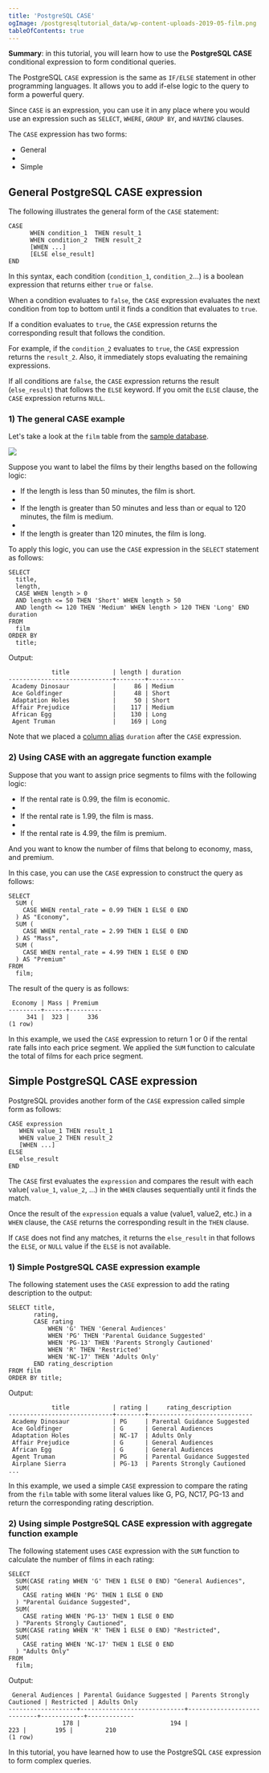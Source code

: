 ```yaml
---
title: 'PostgreSQL CASE'
ogImage: /postgresqltutorial_data/wp-content-uploads-2019-05-film.png
tableOfContents: true
---
```



**Summary**: in this tutorial, you will learn how to use the **PostgreSQL CASE** conditional expression to form conditional queries.

The PostgreSQL `CASE` expression is the same as `IF/ELSE` statement in other programming languages. It allows you to add if-else logic to the query to form a powerful query.

Since `CASE` is an expression, you can use it in any place where you would use an expression such as `SELECT`, `WHERE`, `GROUP BY`, and `HAVING` clauses.

The `CASE` expression has two forms:

- General
-
- Simple

## General PostgreSQL CASE expression

The following illustrates the general form of the `CASE` statement:

```
CASE
      WHEN condition_1  THEN result_1
      WHEN condition_2  THEN result_2
      [WHEN ...]
      [ELSE else_result]
END
```

In this syntax, each condition (`condition_1`, `condition_2`...) is a boolean expression that returns either `true` or `false`.

When a condition evaluates to `false`, the `CASE` expression evaluates the next condition from top to bottom until it finds a condition that evaluates to `true`.

If a condition evaluates to `true`, the `CASE` expression returns the corresponding result that follows the condition.

For example, if the `condition_2` evaluates to `true`, the `CASE` expression returns the `result_2`. Also, it immediately stops evaluating the remaining expressions.

If all conditions are `false`, the `CASE` expression returns the result (`else_result`) that follows the `ELSE` keyword. If you omit the `ELSE` clause, the `CASE` expression returns `NULL`.

### 1) The general CASE example

Let's take a look at the `film` table from the [sample database](/docs/postgresql/postgresql-getting-started/postgresql-sample-database).

![](/postgresqltutorial_data/wp-content-uploads-2019-05-film.png)

Suppose you want to label the films by their lengths based on the following logic:

- If the length is less than 50 minutes, the film is short.
-
- If the length is greater than 50 minutes and less than or equal to 120 minutes, the film is medium.
-
- If the length is greater than 120 minutes, the film is long.

To apply this logic, you can use the `CASE` expression in the `SELECT` statement as follows:

```
SELECT
  title,
  length,
  CASE WHEN length > 0
  AND length <= 50 THEN 'Short' WHEN length > 50
  AND length <= 120 THEN 'Medium' WHEN length > 120 THEN 'Long' END duration
FROM
  film
ORDER BY
  title;
```

Output:

```
            title            | length | duration
-----------------------------+--------+----------
 Academy Dinosaur            |     86 | Medium
 Ace Goldfinger              |     48 | Short
 Adaptation Holes            |     50 | Short
 Affair Prejudice            |    117 | Medium
 African Egg                 |    130 | Long
 Agent Truman                |    169 | Long
```

Note that we placed a [column alias](/docs/postgresql/postgresql-column-alias) `duration` after the `CASE` expression.

### 2) Using CASE with an aggregate function example

Suppose that you want to assign price segments to films with the following logic:

- If the rental rate is 0.99, the film is economic.
-
- If the rental rate is 1.99, the film is mass.
-
- If the rental rate is 4.99, the film is premium.

And you want to know the number of films that belong to economy, mass, and premium.

In this case, you can use the `CASE` expression to construct the query as follows:

```
SELECT
  SUM (
    CASE WHEN rental_rate = 0.99 THEN 1 ELSE 0 END
  ) AS "Economy",
  SUM (
    CASE WHEN rental_rate = 2.99 THEN 1 ELSE 0 END
  ) AS "Mass",
  SUM (
    CASE WHEN rental_rate = 4.99 THEN 1 ELSE 0 END
  ) AS "Premium"
FROM
  film;
```

The result of the query is as follows:

```
 Economy | Mass | Premium
---------+------+---------
     341 |  323 |     336
(1 row)
```

In this example, we used the `CASE` expression to return 1 or 0 if the rental rate falls into each price segment. We applied the `SUM` function to calculate the total of films for each price segment.

## Simple PostgreSQL CASE expression

PostgreSQL provides another form of the `CASE` expression called simple form as follows:

```
CASE expression
   WHEN value_1 THEN result_1
   WHEN value_2 THEN result_2
   [WHEN ...]
ELSE
   else_result
END
```

The `CASE` first evaluates the `expression` and compares the result with each value( `value_1`, `value_2`, ...) in the `WHEN` clauses sequentially until it finds the match.

Once the result of the `expression` equals a value (value1, value2, etc.) in a `WHEN` clause, the `CASE` returns the corresponding result in the `THEN` clause.

If `CASE` does not find any matches, it returns the `else_result` in that follows the `ELSE`, or `NULL` value if the `ELSE` is not available.

### 1) Simple PostgreSQL CASE expression example

The following statement uses the `CASE` expression to add the rating description to the output:

```
SELECT title,
       rating,
       CASE rating
           WHEN 'G' THEN 'General Audiences'
           WHEN 'PG' THEN 'Parental Guidance Suggested'
           WHEN 'PG-13' THEN 'Parents Strongly Cautioned'
           WHEN 'R' THEN 'Restricted'
           WHEN 'NC-17' THEN 'Adults Only'
       END rating_description
FROM film
ORDER BY title;
```

Output:

```
            title            | rating |     rating_description
-----------------------------+--------+-----------------------------
 Academy Dinosaur            | PG     | Parental Guidance Suggested
 Ace Goldfinger              | G      | General Audiences
 Adaptation Holes            | NC-17  | Adults Only
 Affair Prejudice            | G      | General Audiences
 African Egg                 | G      | General Audiences
 Agent Truman                | PG     | Parental Guidance Suggested
 Airplane Sierra             | PG-13  | Parents Strongly Cautioned
...
```

In this example, we used a simple `CASE` expression to compare the rating from the `film` table with some literal values like G, PG, NC17, PG-13 and return the corresponding rating description.

### 2) Using simple PostgreSQL CASE expression with aggregate function example

The following statement uses `CASE` expression with the `SUM` function to calculate the number of films in each rating:

```
SELECT
  SUM(CASE rating WHEN 'G' THEN 1 ELSE 0 END) "General Audiences",
  SUM(
    CASE rating WHEN 'PG' THEN 1 ELSE 0 END
  ) "Parental Guidance Suggested",
  SUM(
    CASE rating WHEN 'PG-13' THEN 1 ELSE 0 END
  ) "Parents Strongly Cautioned",
  SUM(CASE rating WHEN 'R' THEN 1 ELSE 0 END) "Restricted",
  SUM(
    CASE rating WHEN 'NC-17' THEN 1 ELSE 0 END
  ) "Adults Only"
FROM
  film;
```

Output:

```
 General Audiences | Parental Guidance Suggested | Parents Strongly Cautioned | Restricted | Adults Only
-------------------+-----------------------------+----------------------------+------------+-------------
               178 |                         194 |                        223 |        195 |         210
(1 row)
```

In this tutorial, you have learned how to use the PostgreSQL `CASE` expression to form complex queries.
